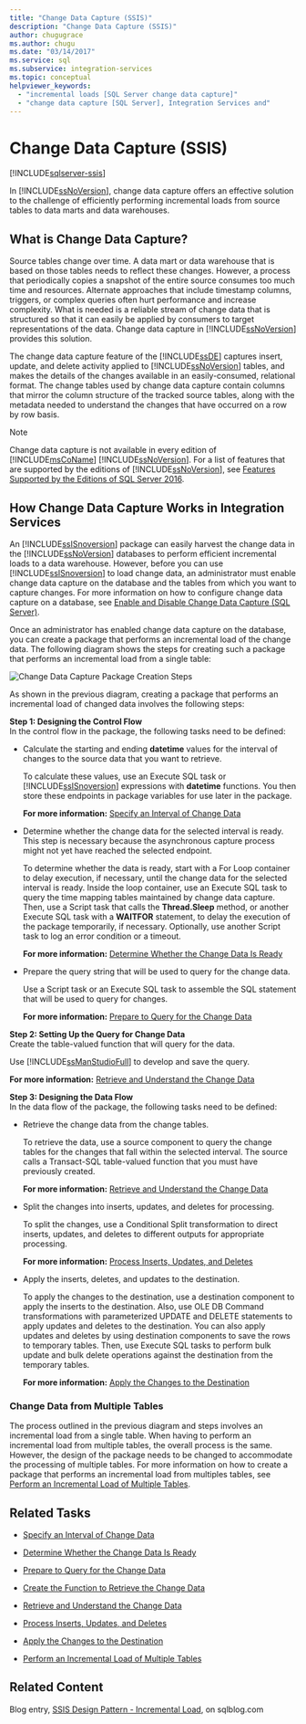 ```yaml
---
title: "Change Data Capture (SSIS)"
description: "Change Data Capture (SSIS)"
author: chugugrace
ms.author: chugu
ms.date: "03/14/2017"
ms.service: sql
ms.subservice: integration-services
ms.topic: conceptual
helpviewer_keywords:
  - "incremental loads [SQL Server change data capture]"
  - "change data capture [SQL Server], Integration Services and"
---
```

# Change Data Capture (SSIS)

[!INCLUDE[sqlserver-ssis](../../includes/applies-to-version/sqlserver-ssis.md)]


  In [!INCLUDE[ssNoVersion](../../includes/ssnoversion-md.md)], change data capture offers an effective solution to the challenge of efficiently performing incremental loads from source tables to data marts and data warehouses.  
  
## What is Change Data Capture?  
 Source tables change over time. A data mart or data warehouse that is based on those tables needs to reflect these changes. However, a process that periodically copies a snapshot of the entire source consumes too much time and resources. Alternate approaches that include timestamp columns, triggers, or complex queries often hurt performance and increase complexity. What is needed is a reliable stream of change data that is structured so that it can easily be applied by consumers to target representations of the data. Change data capture in [!INCLUDE[ssNoVersion](../../includes/ssnoversion-md.md)] provides this solution.  
  
 The change data capture feature of the [!INCLUDE[ssDE](../../includes/ssde-md.md)] captures insert, update, and delete activity applied to [!INCLUDE[ssNoVersion](../../includes/ssnoversion-md.md)] tables, and makes the details of the changes available in an easily-consumed, relational format. The change tables used by change data capture contain columns that mirror the column structure of the tracked source tables, along with the metadata needed to understand the changes that have occurred on a row by row basis.  
  
> [!NOTE]
>  Change data capture is not available in every edition of [!INCLUDE[msCoName](../../includes/msconame-md.md)] [!INCLUDE[ssNoVersion](../../includes/ssnoversion-md.md)]. For a list of features that are supported by the editions of [!INCLUDE[ssNoVersion](../../includes/ssnoversion-md.md)], see [Features Supported by the Editions of SQL Server 2016](~/sql-server/editions-and-supported-features-for-sql-server-2016.md).  
  
## How Change Data Capture Works in Integration Services  
 An [!INCLUDE[ssISnoversion](../../includes/ssisnoversion-md.md)] package can easily harvest the change data in the [!INCLUDE[ssNoVersion](../../includes/ssnoversion-md.md)] databases to perform efficient incremental loads to a data warehouse. However, before you can use [!INCLUDE[ssISnoversion](../../includes/ssisnoversion-md.md)] to load change data, an administrator must enable change data capture on the database and the tables from which you want to capture changes. For more information on how to configure change data capture on a database, see [Enable and Disable Change Data Capture &#40;SQL Server&#41;](../../relational-databases/track-changes/enable-and-disable-change-data-capture-sql-server.md).  
  
 Once an administrator has enabled change data capture on the database, you can create a package that performs an incremental load of the change data. The following diagram shows the steps for creating such a package that performs an incremental load from a single table:  
  
 ![Change Data Capture Package Creation Steps](../../integration-services/change-data-capture/media/cdc-package-creation.gif "Change Data Capture Package Creation Steps")  
  
 As shown in the previous diagram, creating a package that performs an incremental load of changed data involves the following steps:  
  
 **Step 1: Designing the Control Flow**  
 In the control flow in the package, the following tasks need to be defined:  
  
-   Calculate the starting and ending **datetime** values for the interval of changes to the source data that you want to retrieve.  
  
     To calculate these values, use an Execute SQL task or [!INCLUDE[ssISnoversion](../../includes/ssisnoversion-md.md)] expressions with **datetime** functions. You then store these endpoints in package variables for use later in the package.  
  
     **For more information:** [Specify an Interval of Change Data](../../integration-services/change-data-capture/specify-an-interval-of-change-data.md)  
  
-   Determine whether the change data for the selected interval is ready. This step is necessary because the asynchronous capture process might not yet have reached the selected endpoint.  
  
     To determine whether the data is ready, start with a For Loop container to delay execution, if necessary, until the change data for the selected interval is ready. Inside the loop container, use an Execute SQL task to query the time mapping tables maintained by change data capture. Then, use a Script task that calls the **Thread.Sleep** method, or another Execute SQL task with a **WAITFOR** statement, to delay the execution of the package temporarily, if necessary. Optionally, use another Script task to log an error condition or a timeout.  
  
     **For more information:** [Determine Whether the Change Data Is Ready](../../integration-services/change-data-capture/determine-whether-the-change-data-is-ready.md)  
  
-   Prepare the query string that will be used to query for the change data.  
  
     Use a Script task or an Execute SQL task to assemble the SQL statement that will be used to query for changes.  
  
     **For more information:** [Prepare to Query for the Change Data](../../integration-services/change-data-capture/prepare-to-query-for-the-change-data.md)  
  
 **Step 2: Setting Up the Query for Change Data**  
 Create the table-valued function that will query for the data.  
  
 Use [!INCLUDE[ssManStudioFull](../../includes/ssmanstudiofull-md.md)] to develop and save the query.  
  
 **For more information:** [Retrieve and Understand the Change Data](../../integration-services/change-data-capture/retrieve-and-understand-the-change-data.md)  
  
 **Step 3: Designing the Data Flow**  
 In the data flow of the package, the following tasks need to be defined:  
  
-   Retrieve the change data from the change tables.  
  
     To retrieve the data, use a source component to query the change tables for the changes that fall within the selected interval. The source calls a Transact-SQL table-valued function that you must have previously created.  
  
     **For more information:** [Retrieve and Understand the Change Data](../../integration-services/change-data-capture/retrieve-and-understand-the-change-data.md)  
  
-   Split the changes into inserts, updates, and deletes for processing.  
  
     To split the changes, use a Conditional Split transformation to direct inserts, updates, and deletes to different outputs for appropriate processing.  
  
     **For more information:** [Process Inserts, Updates, and Deletes](../../integration-services/change-data-capture/process-inserts-updates-and-deletes.md)  
  
-   Apply the inserts, deletes, and updates to the destination.  
  
     To apply the changes to the destination, use a destination component to apply the inserts to the destination. Also, use OLE DB Command transformations with parameterized UPDATE and DELETE statements to apply updates and deletes to the destination. You can also apply updates and deletes by using destination components to save the rows to temporary tables. Then, use Execute SQL tasks to perform bulk update and bulk delete operations against the destination from the temporary tables.  
  
     **For more information:** [Apply the Changes to the Destination](../../integration-services/change-data-capture/apply-the-changes-to-the-destination.md)  
  
### Change Data from Multiple Tables  
 The process outlined in the previous diagram and steps involves an incremental load from a single table. When having to perform an incremental load from multiple tables, the overall process is the same. However, the design of the package needs to be changed to accommodate the processing of multiple tables. For more information on how to create a package that performs an incremental load from multiples tables, see [Perform an Incremental Load of Multiple Tables](../../integration-services/change-data-capture/perform-an-incremental-load-of-multiple-tables.md).  
  
  
## Related Tasks  
  
-   [Specify an Interval of Change Data](../../integration-services/change-data-capture/specify-an-interval-of-change-data.md)  
  
-   [Determine Whether the Change Data Is Ready](../../integration-services/change-data-capture/determine-whether-the-change-data-is-ready.md)  
  
-   [Prepare to Query for the Change Data](../../integration-services/change-data-capture/prepare-to-query-for-the-change-data.md)  
  
-   [Create the Function to Retrieve the Change Data](../../integration-services/change-data-capture/create-the-function-to-retrieve-the-change-data.md)  
  
-   [Retrieve and Understand the Change Data](../../integration-services/change-data-capture/retrieve-and-understand-the-change-data.md)  
  
-   [Process Inserts, Updates, and Deletes](../../integration-services/change-data-capture/process-inserts-updates-and-deletes.md)  
  
-   [Apply the Changes to the Destination](../../integration-services/change-data-capture/apply-the-changes-to-the-destination.md)  
  
-   [Perform an Incremental Load of Multiple Tables](../../integration-services/change-data-capture/perform-an-incremental-load-of-multiple-tables.md)  
  
## Related Content  
 Blog entry, [SSIS Design Pattern - Incremental Load](https://andyleonard.blog/2007/07/ssis-design-pattern-incremental-loads), on sqlblog.com  
